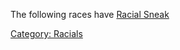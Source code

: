 The following races have [Racial Sneak](Racial_Sneak "wikilink")

[Category: Racials](Category:_Racials "wikilink")
